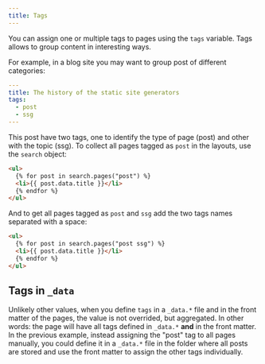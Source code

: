 ```yaml
---
title: Tags
---
```


You can assign one or multiple tags to pages using the `tags` variable. Tags allows to group content in interesting ways.

For example, in a blog site you may want to group post of different categories:

```yaml
---
title: The history of the static site generators
tags:
  - post
  - ssg
---
```

This post have two tags, one to identify the type of page (post) and other with the topic (ssg). To collect all pages tagged as `post` in the layouts, use the `search` object:

```html
<ul>
  {% for post in search.pages("post") %}
  <li>{{ post.data.title }}</li>
  {% endfor %}
</ul>
```

And to get all pages tagged as `post` and `ssg` add the two tags names separated with a space:

```html
<ul>
  {% for post in search.pages("post ssg") %}
  <li>{{ post.data.title }}</li>
  {% endfor %}
</ul>
```

## Tags in `_data`

Unlikely other values, when you define `tags` in a `_data.*` file and in the front matter of the pages, the value is not overrided, but aggregated. In other words: the page will have all tags defined in `_data.*` **and** in the front matter. In the previous example, instead assigning the "post" tag to all pages manually, you could define it in a `_data.*` file in the folder where all posts are stored and use the front matter to assign the other tags individually.
